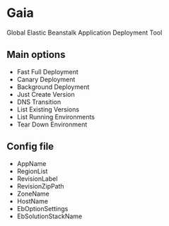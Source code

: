 # Gaia
Global Elastic Beanstalk Application Deployment Tool


## Main options
 - Fast Full Deployment
 - Canary Deployment
 - Background Deployment
 - Just Create Version
 - DNS Transition
 - List Existing Versions
 - List Running Environments
 - Tear Down Environment
 
 
## Config file
 - AppName
 - RegionList
 - RevisionLabel
 - RevisionZipPath
 - ZoneName
 - HostName
 - EbOptionSettings
 - EbSolutionStackName
